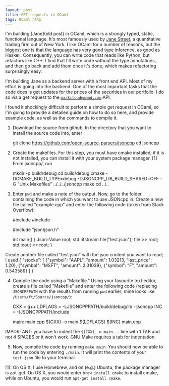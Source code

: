 ```yaml
---
layout: post
title: GET requests in OCaml
tags: OCaml http
---
```


I'm building [Jane](old post) in OCaml, which is a strongly typed, static,
functional language. It's most famously used by [Jane Street](
https://www.janestreet.com/), a quantitative trading firm out of New York.
I like OCaml for a number of reasons, but the biggest one is that the language
has very good type inference, as good as Haskell. Consequently, you can write
code that reads like Python, but refactors like C++. I find that I'll write code
without the type annotations, and then go back and add them once it's done, which
makes refactoring surprisingly easy.

I'm building Jane as a backend server with a front end API. Most of my effort is
going into the backend. One of the most important tasks that the code does is
get updates for the prices of the securities in our portfolio. I do so via a
get request to the [`markitondemand.com`](http://dev.markitondemand.com/) API.

I found it shockingly difficult to perform a simple get request in OCaml, so
I'm going to provide a detailed guide on how to do so here, and provide
example code, as well as the commands to compile it. 

1. Download the source from github. In the directory that you want to install the source code into, enter

    git clone https://github.com/open-source-parsers/jsoncpp
        cd jsoncpp

2. Create the makefiles. For this step, you must have cmake installed; if it is not installed, you can install it with your system package manager. [1] From jsoncpp/, run

    mkdir -p build/debug
        cd build/debug
            cmake -DCMAKE_BUILD_TYPE=debug -DJSONCPP_LIB_BUILD_SHARED=OFF -G "Unix Makefiles" ../../../jsoncpp
                make
                    cd ../..

3. Enter `pwd` and make a note of the output. Now, go to the folder containing the code in which you want to use JSONcpp in. Create a new file called "example.cpp" and enter the following code (taken from Stack Overflow):

    #include <fstream>
        #include <iostream>

    #include "json/json.h"

    int main() {
            Json::Value root;
                    std::ifstream file("test.json");
                            file >> root;
                                    std::cout << root;
                                        }

Create another file called "test.json" with the json content you want to read; I used
    {
            "stocks": [
                        {"symbol": "AAPL",
                                     "amount": 1.03213,
                                                  "last_price": 1.20},
                                                              {"symbol": "MSFT",
                                                                           "amount": 2.31039},
                                                                                       {"symbol": "F",
                                                                                                    "amount": 0.543589}
                                                                                                            ]
                                                                                                                }

4. Compile the code using a "Makefile." Using your favourite text editor, create a file called "Makefile" and enter the following code (replacing `JSONCPPPATH` with the results from running `pwd` earlier; mine looks like `/Users/ft/Source/jsoncpp/`):

    CXX = g++
        LDFLAGS = -LJSONCPPPATH/build/debug/lib -ljsoncpp
            INC = -IJSONCPPPATH/include

    main: main.cpp
            $(CXX) -o main $(LDFLAGS) $(INC) main.cpp

IMPORTANT: you have to indent the `$(CXX) -o main...` line with 1 TAB and not 4 SPACES or it won't work. GNU Make requires a tab for indentation.

5. Now, compile the code by running `make main`. You should now be able to run the code by entering `./main`. It will print the contents of your `test.json` file to your terminal.

[jsoncpp]: https://github.com/open-source-parsers/jsoncpp "JSONcpp on github"
[1]: On OS X, I use Homebrew, and on (e.g.) Ubuntu, the package manager is apt-get. On OS X, you would enter `brew install cmake` to install cmake, while on Ubuntu, you would run `apt-get install cmake`.
